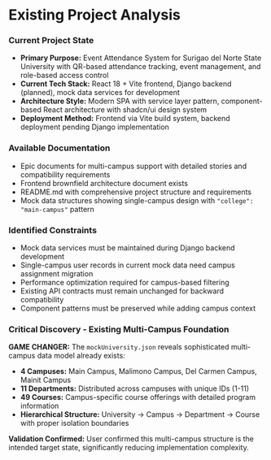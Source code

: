 # Existing Project Analysis

### Current Project State
- **Primary Purpose:** Event Attendance System for Surigao del Norte State University with QR-based attendance tracking, event management, and role-based access control
- **Current Tech Stack:** React 18 + Vite frontend, Django backend (planned), mock data services for development
- **Architecture Style:** Modern SPA with service layer pattern, component-based React architecture with shadcn/ui design system
- **Deployment Method:** Frontend via Vite build system, backend deployment pending Django implementation

### Available Documentation
- Epic documents for multi-campus support with detailed stories and compatibility requirements
- Frontend brownfield architecture document exists
- README.md with comprehensive project structure and requirements
- Mock data structures showing single-campus design with `"college": "main-campus"` pattern

### Identified Constraints
- Mock data services must be maintained during Django backend development
- Single-campus user records in current mock data need campus assignment migration
- Performance optimization required for campus-based filtering
- Existing API contracts must remain unchanged for backward compatibility
- Component patterns must be preserved while adding campus context

### Critical Discovery - Existing Multi-Campus Foundation
**GAME CHANGER:** The `mockUniversity.json` reveals sophisticated multi-campus data model already exists:

- **4 Campuses:** Main Campus, Malimono Campus, Del Carmen Campus, Mainit Campus
- **11 Departments:** Distributed across campuses with unique IDs (1-11)
- **49 Courses:** Campus-specific course offerings with detailed program information
- **Hierarchical Structure:** University → Campus → Department → Course with proper isolation boundaries

**Validation Confirmed:** User confirmed this multi-campus structure is the intended target state, significantly reducing implementation complexity.
